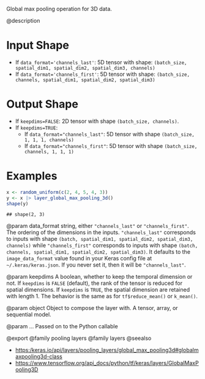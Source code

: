 Global max pooling operation for 3D data.

@description

# Input Shape
- If `data_format='channels_last'`:
    5D tensor with shape:
    `(batch_size, spatial_dim1, spatial_dim2, spatial_dim3, channels)`
- If `data_format='channels_first'`:
    5D tensor with shape:
    `(batch_size, channels, spatial_dim1, spatial_dim2, spatial_dim3)`

# Output Shape
- If `keepdims=FALSE`:
    2D tensor with shape `(batch_size, channels)`.
- If `keepdims=TRUE`:
    - If `data_format="channels_last"`:
        5D tensor with shape `(batch_size, 1, 1, 1, channels)`
    - If `data_format="channels_first"`:
        5D tensor with shape `(batch_size, channels, 1, 1, 1)`

# Examples

```r
x <- random_uniform(c(2, 4, 5, 4, 3))
y <- x |> layer_global_max_pooling_3d()
shape(y)
```

```
## shape(2, 3)
```

@param data_format
string, either `"channels_last"` or `"channels_first"`.
The ordering of the dimensions in the inputs. `"channels_last"`
corresponds to inputs with shape
`(batch, spatial_dim1, spatial_dim2, spatial_dim3, channels)`
while `"channels_first"` corresponds to inputs with shape
`(batch, channels, spatial_dim1, spatial_dim2, spatial_dim3)`.
It defaults to the `image_data_format` value found in your Keras
config file at `~/.keras/keras.json`. If you never set it, then it
will be `"channels_last"`.

@param keepdims
A boolean, whether to keep the temporal dimension or not.
If `keepdims` is `FALSE` (default), the rank of the tensor is
reduced for spatial dimensions. If `keepdims` is `TRUE`, the
spatial dimension are retained with length 1.
The behavior is the same as for `tf$reduce_mean()` or `k_mean()`.

@param object
Object to compose the layer with. A tensor, array, or sequential model.

@param ...
Passed on to the Python callable

@export
@family pooling layers
@family layers
@seealso
+ <https:/keras.io/api/layers/pooling_layers/global_max_pooling3d#globalmaxpooling3d-class>
+ <https://www.tensorflow.org/api_docs/python/tf/keras/layers/GlobalMaxPooling3D>
